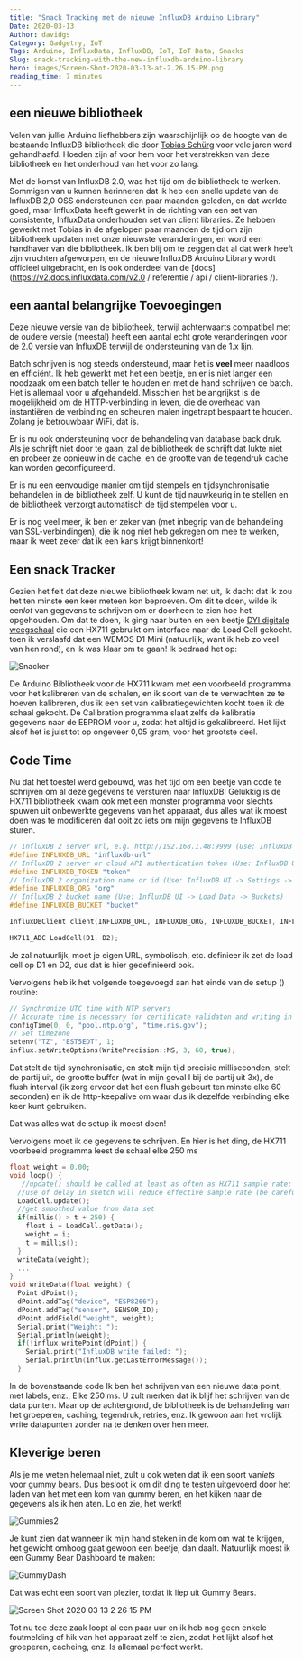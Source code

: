 ```yaml
---
title: "Snack Tracking met de nieuwe InfluxDB Arduino Library"
Date: 2020-03-13
Author: davidgs
Category: Gadgetry, IoT
Tags: Arduino, InfluxData, InfluxDB, IoT, IoT Data, Snacks
Slug: snack-tracking-with-the-new-influxdb-arduino-library
hero: images/Screen-Shot-2020-03-13-at-2.26.15-PM.png
reading_time: 7 minutes
---
```


## een nieuwe bibliotheek

Velen van jullie Arduino liefhebbers zijn waarschijnlijk op de hoogte van de bestaande InfluxDB bibliotheek die door [Tobias Schürg](https://github.com/tobiasschuerg) voor vele jaren werd gehandhaafd. Hoeden zijn af voor hem voor het verstrekken van deze bibliotheek en het onderhoud van het voor zo lang.

Met de komst van InfluxDB 2.0, was het tijd om de bibliotheek te werken. Sommigen van u kunnen herinneren dat ik heb een snelle update van de InfluxDB 2,0 OSS ondersteunen een paar maanden geleden, en dat werkte goed, maar InfluxData heeft gewerkt in de richting van een set van consistente, InfluxData onderhouden set van client libraries. Ze hebben gewerkt met Tobias in de afgelopen paar maanden de tijd om zijn bibliotheek updaten met onze nieuwste veranderingen, en word een handhaver van die bibliotheek. Ik ben blij om te zeggen dat al dat werk heeft zijn vruchten afgeworpen, en de nieuwe InfluxDB Arduino Library wordt officieel uitgebracht, en is ook onderdeel van de [docs] (https://v2.docs.influxdata.com/v2.0 / referentie / api / client-libraries /).

## een aantal belangrijke Toevoegingen

Deze nieuwe versie van de bibliotheek, terwijl achterwaarts compatibel met de oudere versie (meestal) heeft een aantal echt grote veranderingen voor de 2.0 versie van InfluxDB terwijl de ondersteuning van de 1.x lijn.

Batch schrijven is nog steeds ondersteund, maar het is **veel** meer naadloos en efficiënt. Ik heb gewerkt met het een beetje, en er is niet langer een noodzaak om een batch teller te houden en met de hand schrijven de batch. Het is allemaal voor u afgehandeld. Misschien het belangrijkst is de mogelijkheid om de HTTP-verbinding in leven, die de overhead van instantiëren de verbinding en scheuren malen ingetrapt bespaart te houden. Zolang je betrouwbaar WiFi, dat is.

Er is nu ook ondersteuning voor de behandeling van database back druk. Als je schrijft niet door te gaan, zal de bibliotheek de schrijft dat lukte niet en probeer ze opnieuw in de cache, en de grootte van de tegendruk cache kan worden geconfigureerd.

Er is nu een eenvoudige manier om tijd stempels en tijdsynchronisatie behandelen in de bibliotheek zelf. U kunt de tijd nauwkeurig in te stellen en de bibliotheek verzorgt automatisch de tijd stempelen voor u.

Er is nog veel meer, ik ben er zeker van (met inbegrip van de behandeling van SSL-verbindingen), die ik nog niet heb gekregen om mee te werken, maar ik weet zeker dat ik een kans krijgt binnenkort!

## Een snack Tracker

Gezien het feit dat deze nieuwe bibliotheek kwam net uit, ik dacht dat ik zou het ten minste een keer meteen kon beproeven. Om dit te doen, wilde ik een*lot* van gegevens te schrijven om er doorheen te zien hoe het opgehouden. Om dat te doen, ik ging naar buiten en een beetje [DYI digitale weegschaal](https://www.amazon.com/gp/product/B07SX2MYMX/) die een HX711 gebruikt om interface naar de Load Cell gekocht. toen ik verslaafd dat een WEMOS D1 Mini (natuurlijk, want ik heb zo veel van hen rond), en ik was klaar om te gaan! Ik bedraad het op:

![Snacker](/posts/category/database/images/Snacker.png )

De Arduino Bibliotheek voor de HX711 kwam met een voorbeeld programma voor het kalibreren van de schalen, en ik soort van de te verwachten ze te hoeven kalibreren, dus ik een set van kalibratiegewichten kocht toen ik de schaal gekocht. De Calibration programma slaat zelfs de kalibratie gegevens naar de EEPROM voor u, zodat het altijd is gekalibreerd. Het lijkt alsof het is juist tot op ongeveer 0,05 gram, voor het grootste deel.

## Code Time

Nu dat het toestel werd gebouwd, was het tijd om een beetje van code te schrijven om al deze gegevens te versturen naar InfluxDB! Gelukkig is de HX711 bibliotheek kwam ook met een monster programma voor slechts spuwen uit onbewerkte gegevens van het apparaat, dus alles wat ik moest doen was te modificeren dat ooit zo iets om mijn gegevens te InfluxDB sturen.

```cpp
// InfluxDB 2 server url, e.g. http://192.168.1.48:9999 (Use: InfluxDB UI -> Load Data -> Client Libraries)
#define INFLUXDB_URL "influxdb-url"
// InfluxDB 2 server or cloud API authentication token (Use: InfluxDB UI -> Load Data -> Tokens -> <select token>)
#define INFLUXDB_TOKEN "token"
// InfluxDB 2 organization name or id (Use: InfluxDB UI -> Settings -> Profile -> <name under tile> )
#define INFLUXDB_ORG "org"
// InfluxDB 2 bucket name (Use: InfluxDB UI -> Load Data -> Buckets)
#define INFLUXDB_BUCKET "bucket"

InfluxDBClient client(INFLUXDB_URL, INFLUXDB_ORG, INFLUXDB_BUCKET, INFLUXDB_TOKEN);

HX711_ADC LoadCell(D1, D2);
```

Je zal natuurlijk, moet je eigen URL, symbolisch, etc. definieer ik zet de load cell op D1 en D2, dus dat is hier gedefinieerd ook.

Vervolgens heb ik het volgende toegevoegd aan het einde van de setup () routine:

```cpp
// Synchronize UTC time with NTP servers
// Accurate time is necessary for certificate validaton and writing in batches
configTime(0, 0, "pool.ntp.org", "time.nis.gov");
// Set timezone
setenv("TZ", "EST5EDT", 1;
influx.setWriteOptions(WritePrecision::MS, 3, 60, true);
```

Dat stelt de tijd synchronisatie, en stelt mijn tijd precisie milliseconden, stelt de partij uit, de grootte buffer (wat in mijn geval I bij de partij uit 3x), de flush interval (ik zorg ervoor dat het een flush gebeurt ten minste elke 60 seconden) en ik de http-keepalive om waar dus ik dezelfde verbinding elke keer kunt gebruiken.

Dat was alles wat de setup ik moest doen!

Vervolgens moet ik de gegevens te schrijven. En hier is het ding, de HX711 voorbeeld programma leest de schaal elke 250 ms

```cpp
float weight = 0.00;
void loop() {
   //update() should be called at least as often as HX711 sample rate; >10Hz@10SPS, >80Hz@80SPS
  //use of delay in sketch will reduce effective sample rate (be carefull with use of delay() in the loop)]{style="color: #999dab;"}
  LoadCell.update();
  //get smoothed value from data set
  if(millis() > t + 250) {
    float i = LoadCell.getData();
    weight = i;
    t = millis();
  }
  writeData(weight);
  ...
}
void writeData(float weight) {
  Point dPoint();
  dPoint.addTag("device", "ESP8266");
  dPoint.addTag("sensor", SENSOR_ID);
  dPoint.addField("weight", weight);
  Serial.print("Weight: ");
  Serial.println(weight);
  if(!influx.writePoint(dPoint)) {
    Serial.print("InfluxDB write failed: ");
    Serial.println(influx.getLastErrorMessage());
  }
```

In de bovenstaande code Ik ben het schrijven van een nieuwe data point, met labels, enz., Elke 250 ms. U zult merken dat ik blijf het schrijven van de data punten. Maar op de achtergrond, de bibliotheek is de behandeling van het groeperen, caching, tegendruk, retries, enz. Ik gewoon aan het vrolijk write datapunten zonder na te denken over hen meer.

## Kleverige beren

Als je me weten helemaal niet, zult u ook weten dat ik een soort van*iets* voor gummy bears. Dus besloot ik om dit ding te testen uitgevoerd door het laden van het met een kom van gummy beren, en het kijken naar de gegevens als ik hen aten. Lo en zie, het werkt!

![Gummies2](/posts/category/database/images/Gummies2.gif )

Je kunt zien dat wanneer ik mijn hand steken in de kom om wat te krijgen, het gewicht omhoog gaat gewoon een beetje, dan daalt. Natuurlijk moest ik een Gummy Bear Dashboard te maken:

![GummyDash](/posts/category/database/images/GummyDash.gif )

Dat was echt een soort van plezier, totdat ik liep uit Gummy Bears.

![Screen Shot 2020 03 13 2 26 15 PM](/posts/category/database/images/Screen-Shot-2020-03-13-at-2.26.15-PM.png )

Tot nu toe deze zaak loopt al een paar uur en ik heb nog geen enkele foutmelding of hik van het apparaat zelf te zien, zodat het lijkt alsof het groeperen, cacheing, enz. Is allemaal perfect werkt.
